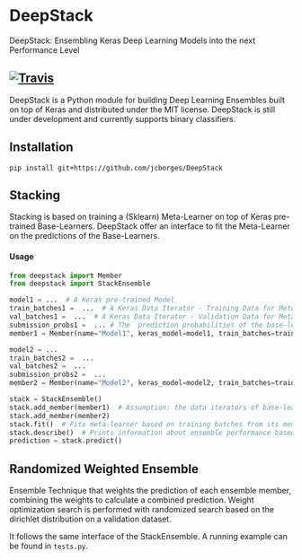 # DeepStack

DeepStack: Ensembling Keras Deep Learning Models into the next Performance Level

[![Travis](https://travis-ci.com/jcborges/DeepStack.svg?branch=master)](https://travis-ci.com/jcborges/DeepStack)
---

DeepStack is a Python module for building Deep Learning Ensembles built on top of Keras and distributed under the MIT license.
DeepStack is still under development and currently supports binary classifiers. 


## Installation
```
pip install git+https://github.com/jcborges/DeepStack
```

## Stacking
Stacking is based on training a (Sklearn) Meta-Learner on top of Keras pre-trained Base-Learners.
DeepStack offer an interface to fit the Meta-Learner on the predictions of the Base-Learners.


#### Usage 

```python
from deepstack import Member
from deepstack import StackEnsemble

model1 = ...  # A Keras pre-trained Model
train_batches1 =  ...  # A Keras Data Iterator - Training Data for Meta-Learner
val_batches1 =  ...  # A Keras Data Iterator - Validation Data for Meta-Learner
submission_probs1 =  ... # The  prediction probabilities of the base-learner (serves as prediction input for meta-learner) ...  
member1 = Member(name="Model1", keras_model=model1, train_batches=train_batches1, val_batches=val_batches1, submission_probs = submission_probs1)

model2 = ...  
train_batches2 =  ...  
val_batches2 =  ...  
submission_probs2 =  ...
member2 = Member(name="Model2", keras_model=model2, train_batches=train_batches2, val_batches=val_batches2, submission_probs = submission_probs2)

stack = StackEnsemble()
stack.add_member(member1)  # Assumption: the data iterators of base-learners iterate over the same data and have same shape and classes.
stack.add_member(member2)
stack.fit()  # Fits meta-learner based on training batches from its members (base-learners)
stack.describe()  # Prints information about ensemble performance based on validation data
prediction = stack.predict()
```

## Randomized Weighted Ensemble
Ensemble Technique that weights the prediction of each ensemble member, combining the weights to calculate a combined prediction.  Weight optimization search is performed with randomized search based on the dirichlet distribution on a validation dataset. 

It follows the same interface of the StackEnsemble. A running example can be found in `tests.py`.
